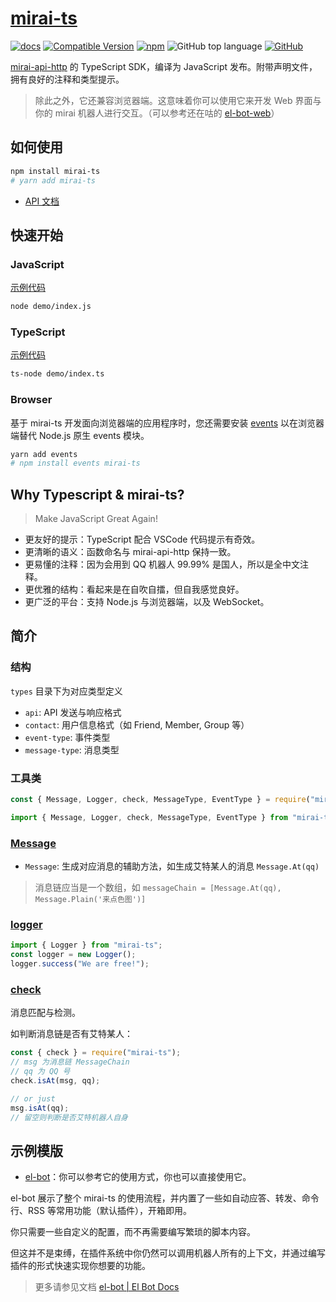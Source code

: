 # [mirai-ts](https://github.com/YunYouJun/mirai-ts)

[![docs](https://github.com/YunYouJun/mirai-ts/workflows/docs/badge.svg)](https://www.yunyoujun.cn/mirai-ts/)
[![Compatible Version](https://img.shields.io/badge/mirai--api--http-v1.9.6-blue)](https://github.com/project-mirai/mirai-api-http)
[![npm](https://img.shields.io/npm/v/mirai-ts)](https://www.npmjs.com/package/mirai-ts)
![GitHub top language](https://img.shields.io/github/languages/top/YunYouJun/mirai-ts)
[![GitHub](https://img.shields.io/github/license/YunYouJun/mirai-ts)](https://github.com/YunYouJun/mirai-ts)

<!-- [![GitHub release (latest SemVer)](https://img.shields.io/github/v/release/project-mirai/mirai-api-http?label=mirai-api-http)](https://github.com/project-mirai/mirai-api-http) -->

[mirai-api-http](https://github.com/mamoe/mirai-api-http) 的 TypeScript SDK，编译为 JavaScript 发布。附带声明文件，拥有良好的注释和类型提示。

> 除此之外，它还兼容浏览器端。这意味着你可以使用它来开发 Web 界面与你的 mirai 机器人进行交互。（可以参考还在咕的 [el-bot-web](https://github.com/ElpsyCN/el-bot-web)）

## 如何使用

```sh
npm install mirai-ts
# yarn add mirai-ts
```

- [API 文档](https://www.yunyoujun.cn/mirai-ts/)

## 快速开始

### JavaScript

[示例代码](./demo/index.js)

```sh
node demo/index.js
```

### TypeScript

[示例代码](./demo/index.ts)

```sh
ts-node demo/index.ts
```

### Browser

基于 mirai-ts 开发面向浏览器端的应用程序时，您还需要安装 [events](https://github.com/browserify/events) 以在浏览器端替代 Node.js 原生 events 模块。

```sh
yarn add events
# npm install events mirai-ts
```

## Why Typescript & mirai-ts?

> Make JavaScript Great Again!

- 更友好的提示：TypeScript 配合 VSCode 代码提示有奇效。
- 更清晰的语义：函数命名与 mirai-api-http 保持一致。
- 更易懂的注释：因为会用到 QQ 机器人 99.99% 是国人，所以是全中文注释。
- 更优雅的结构：看起来是在自吹自擂，但自我感觉良好。
- 更广泛的平台：支持 Node.js 与浏览器端，以及 WebSocket。

## 简介

### 结构

`types` 目录下为对应类型定义

- `api`: API 发送与响应格式
- `contact`: 用户信息格式（如 Friend, Member, Group 等）
- `event-type`: 事件类型
- `message-type`: 消息类型

### 工具类

```js
const { Message, Logger, check, MessageType, EventType } = require("mirai-ts");
```

```ts
import { Message, Logger, check, MessageType, EventType } from "mirai-ts";
```

### [Message](https://www.yunyoujun.cn/mirai-ts/modules/_src_message_.html)

- `Message`: 生成对应消息的辅助方法，如生成艾特某人的消息 `Message.At(qq)`

> 消息链应当是一个数组，如 `messageChain = [Message.At(qq), Message.Plain('来点色图')]`

### [logger](https://www.yunyoujun.cn/mirai-ts/modules/_src_utils_logger_.html)

```ts
import { Logger } from "mirai-ts";
const logger = new Logger();
logger.success("We are free!");
```

### [check](https://www.yunyoujun.cn/mirai-ts/modules/_src_utils_check_.html)

消息匹配与检测。

如判断消息链是否有艾特某人：

```js
const { check } = require("mirai-ts");
// msg 为消息链 MessageChain
// qq 为 QQ 号
check.isAt(msg, qq);

// or just
msg.isAt(qq);
// 留空则判断是否艾特机器人自身
```

## 示例模版

- [el-bot](https://github.com/YunYouJun/el-bot/)：你可以参考它的使用方式，你也可以直接使用它。

el-bot 展示了整个 mirai-ts 的使用流程，并内置了一些如自动应答、转发、命令行、RSS 等常用功能（默认插件），开箱即用。

你只需要一些自定义的配置，而不再需要编写繁琐的脚本内容。

但这并不是束缚，在插件系统中你仍然可以调用机器人所有的上下文，并通过编写插件的形式快速实现你想要的功能。

> 更多请参见文档 [el-bot | El Bot Docs](https://docs.bot.elpsy.cn/)
